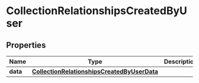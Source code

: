 

# CollectionRelationshipsCreatedByUser


## Properties

| Name | Type | Description | Notes |
|------------ | ------------- | ------------- | -------------|
|**data** | [**CollectionRelationshipsCreatedByUserData**](CollectionRelationshipsCreatedByUserData.md) |  |  |



